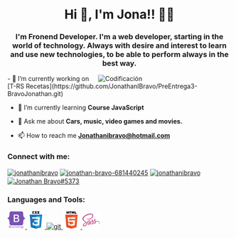 
<h1 align="center">Hi 👋, I'm Jona!! 🧑‍💻</h1>
<h3 align="center">I'm Fronend Developer. I'm a web developer, starting in the world of technology. Always with desire and interest to learn and use new technologies, to be able to perform always in the best way.</h3>
<img align="right" alt="Codificación" width="300" src="https://miro.medium.com/max/1360/1*IRGHmiGsa16stedQvIaZfw.gif">
- 🔭 I’m currently working on [T-RS Recetas](https://github.com/JonathanIBravo/PreEntrega3-BravoJonathan.git)

- 🌱 I’m currently learning **Course JavaScript**

- 💬 Ask me about **Cars, music, video games and movies.**

- 📫 How to reach me **Jonathanibravo@hotmail.com**

<h3 align="left">Connect with me:</h3>
<p align="left">
<a href="https://twitter.com/jonathanibravo" target="blank"><img align="center" src="https://raw.githubusercontent.com/rahuldkjain/github-profile-readme-generator/master/src/images/icons/Social/twitter.svg" alt="jonathanibravo" height="30" width="40" /></a>
<a href="https://linkedin.com/in/jonathan-bravo-681440245" target="blank"><img align="center" src="https://raw.githubusercontent.com/rahuldkjain/github-profile-readme-generator/master/src/images/icons/Social/linked-in-alt.svg" alt="jonathan-bravo-681440245" height="30" width="40" /></a>
<a href="https://instagram.com/jonathanibravo" target="blank"><img align="center" src="https://raw.githubusercontent.com/rahuldkjain/github-profile-readme-generator/master/src/images/icons/Social/instagram.svg" alt="jonathanibravo" height="30" width="40" /></a>
<a href="https://discord.gg/Jonathan Bravo#5373" target="blank"><img align="center" src="https://raw.githubusercontent.com/rahuldkjain/github-profile-readme-generator/master/src/images/icons/Social/discord.svg" alt="Jonathan Bravo#5373" height="30" width="40" /></a>
</p>

<h3 align="left">Languages and Tools:</h3>
<p align="left"> <a href="https://getbootstrap.com" target="_blank" rel="noreferrer"> <img src="https://raw.githubusercontent.com/devicons/devicon/master/icons/bootstrap/bootstrap-plain-wordmark.svg" alt="bootstrap" width="40" height="40"/> </a> <a href="https://www.w3schools.com/css/" target="_blank" rel="noreferrer"> <img src="https://raw.githubusercontent.com/devicons/devicon/master/icons/css3/css3-original-wordmark.svg" alt="css3" width="40" height="40"/> </a> <a href="https://git-scm.com/" target="_blank" rel="noreferrer"> <img src="https://www.vectorlogo.zone/logos/git-scm/git-scm-icon.svg" alt="git" width="40" height="40"/> </a> <a href="https://www.w3.org/html/" target="_blank" rel="noreferrer"> <img src="https://raw.githubusercontent.com/devicons/devicon/master/icons/html5/html5-original-wordmark.svg" alt="html5" width="40" height="40"/> </a> <a href="https://sass-lang.com" target="_blank" rel="noreferrer"> <img src="https://raw.githubusercontent.com/devicons/devicon/master/icons/sass/sass-original.svg" alt="sass" width="40" height="40"/> </a> </p>
